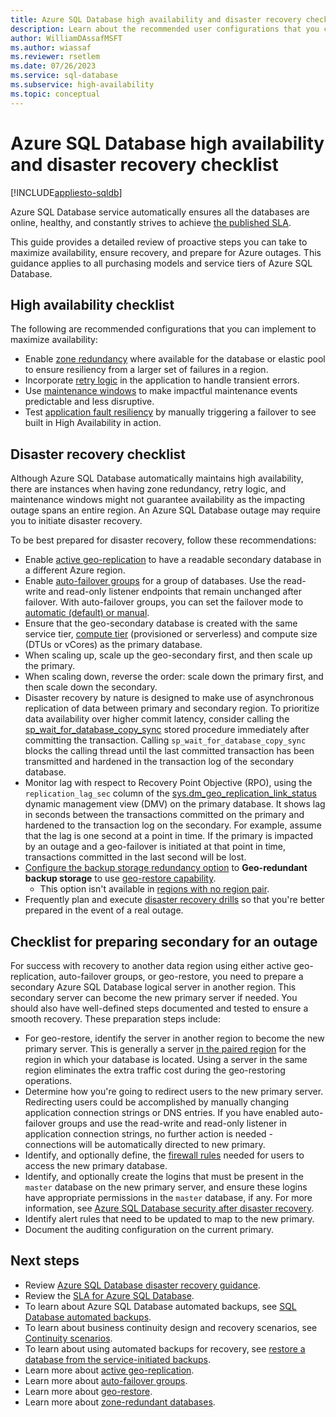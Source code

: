 ```yaml
---
title: Azure SQL Database high availability and disaster recovery checklist
description: Learn about the recommended user configurations that you can implement to maximize availability and ensure recovery for Azure SQL Database.
author: WilliamDAssafMSFT
ms.author: wiassaf
ms.reviewer: rsetlem
ms.date: 07/26/2023
ms.service: sql-database
ms.subservice: high-availability
ms.topic: conceptual
---
```

# Azure SQL Database high availability and disaster recovery checklist
[!INCLUDE[appliesto-sqldb](../includes/appliesto-sqldb.md)]

Azure SQL Database service automatically ensures all the databases are online, healthy, and constantly strives to achieve [the published SLA](https://azure.microsoft.com/support/legal/sla/azure-sql-database/). 

This guide provides a detailed review of proactive steps you can take to maximize availability, ensure recovery, and prepare for Azure outages. This guidance applies to all purchasing models and service tiers of Azure SQL Database.

## High availability checklist

The following are recommended configurations that you can implement to maximize availability:

* Enable [zone redundancy](high-availability-sla.md) where available for the database or elastic pool to ensure resiliency from a larger set of failures in a region.
* Incorporate [retry logic](develop-overview.md#resiliency) in the application to handle transient errors.
* Use [maintenance windows](maintenance-window.md) to make impactful maintenance events predictable and less disruptive.
* Test [application fault resiliency](high-availability-sla.md#testing-application-fault-resiliency) by manually triggering a failover to see built in High Availability in action.

## Disaster recovery checklist

Although Azure SQL Database automatically maintains high availability, there are instances when having zone redundancy, retry logic, and maintenance windows might not guarantee availability as the impacting outage spans an entire region. An Azure SQL Database outage may require you to initiate disaster recovery. 

To be best prepared for disaster recovery, follow these recommendations:

* Enable [active geo-replication](active-geo-replication-overview.md) to have a readable secondary database in a different Azure region. 
* Enable [auto-failover groups](auto-failover-group-sql-db.md) for a group of databases. Use the read-write and read-only listener endpoints that remain unchanged after failover. With auto-failover groups, you can set the failover mode to [automatic (default) or manual](auto-failover-group-sql-db.md#terminology-and-capabilities).
* Ensure that the geo-secondary database is created with the same service tier, [compute tier](./service-tiers-sql-database-vcore.md#compute) (provisioned or serverless) and compute size (DTUs or vCores) as the primary database.
* When scaling up, scale up the geo-secondary first, and then scale up the primary.
* When scaling down, reverse the order: scale down the primary first, and then scale down the secondary.
* Disaster recovery by nature is designed to make use of asynchronous replication of data between primary and secondary region. To prioritize data availability over higher commit latency, consider calling the [sp_wait_for_database_copy_sync](/sql/relational-databases/system-stored-procedures/sp-wait-for-database-copy-sync-transact-sql) stored procedure immediately after committing the transaction. Calling `sp_wait_for_database_copy_sync` blocks the calling thread until the last committed transaction has been transmitted and hardened in the transaction log of the secondary database.
* Monitor lag with respect to Recovery Point Objective (RPO), using the `replication_lag_sec` column of the [sys.dm_geo_replication_link_status](/sql/relational-databases/system-dynamic-management-views/sys-dm-geo-replication-link-status-azure-sql-database?preserve-view=true&view=azuresqldb-current) dynamic management view (DMV) on the primary database. It shows lag in seconds between the transactions committed on the primary and hardened to the transaction log on the secondary. For example, assume that the lag is one second at a point in time. If the primary is impacted by an outage and a geo-failover is initiated at that point in time, transactions committed in the last second will be lost.
* [Configure the backup storage redundancy option](automated-backups-change-settings.md?preserve-view=true&view=azuresqldb-current#configure-backup-storage-redundancy) to **Geo-redundant backup storage** to use [geo-restore capability](recovery-using-backups.md#point-in-time-restore). 
    * This option isn't available in [regions with no region pair](/azure/reliability/cross-region-replication-azure#regions-with-availability-zones-and-no-region-pair). 
* Frequently plan and execute [disaster recovery drills](disaster-recovery-drills.md) so that you're better prepared in the event of a real outage.

## Checklist for preparing secondary for an outage

For success with recovery to another data region using either active geo-replication, auto-failover groups, or geo-restore, you need to prepare a secondary Azure SQL Database logical server in another region. This secondary server can become the new primary server if needed. You should also have well-defined steps documented and tested to ensure a smooth recovery. These preparation steps include:

* For geo-restore, identify the server in another region to become the new primary server. This is generally a server [in the paired region](/azure/availability-zones/cross-region-replication-azure) for the region in which your database is located. Using a server in the same region eliminates the extra traffic cost during the geo-restoring operations.
* Determine how you're going to redirect users to the new primary server. Redirecting users could be accomplished by manually changing application connection strings or DNS entries. If you have enabled auto-failover groups and use the read-write and read-only listener in application connection strings, no further action is needed - connections will be automatically directed to new primary.
* Identify, and optionally define, the [firewall rules](firewall-configure.md) needed for users to access the new primary database.
* Identify, and optionally create the logins that must be present in the `master` database on the new primary server, and ensure these logins have appropriate permissions in the `master` database, if any. For more information, see [Azure SQL Database security after disaster recovery](active-geo-replication-security-configure.md).
* Identify alert rules that need to be updated to map to the new primary.
* Document the auditing configuration on the current primary.

## Next steps

- Review [Azure SQL Database disaster recovery guidance](disaster-recovery-guidance.md).
- Review the [SLA for Azure SQL Database](https://azure.microsoft.com/support/legal/sla/azure-sql-database/).
- To learn about Azure SQL Database automated backups, see [SQL Database automated backups](automated-backups-overview.md).
- To learn about business continuity design and recovery scenarios, see [Continuity scenarios](business-continuity-high-availability-disaster-recover-hadr-overview.md).
- To learn about using automated backups for recovery, see [restore a database from the service-initiated backups](recovery-using-backups.md).
- Learn more about [active geo-replication](active-geo-replication-overview.md).
- Learn more about [auto-failover groups](auto-failover-group-sql-db.md).
- Learn more about [geo-restore](recovery-using-backups.md#point-in-time-restore).
- Learn more about [zone-redundant databases](high-availability-sla.md).
